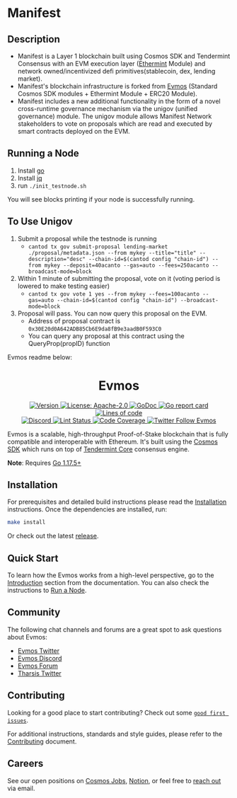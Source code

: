 <!--
parent:
  order: false
-->
# Manifest
## Description
- Manifest is a Layer 1 blockchain built using Cosmos SDK and Tendermint Consensus with an EVM execution layer ([Ethermint](https://github.com/tharsis/ethermint) Module) and network owned/incentivized defi primitives(stablecoin, dex, lending market).
- Manifest's blockchain infrastructure is forked from [Evmos](https://github.com/tharsis/evmos) (Standard Cosmos SDK modules + Ethermint Module + ERC20 Module). 
- Manifest includes a new additional functionality in the form of a novel cross-runtime governance mechanism via the unigov (unified governance) module. The unigov module allows Manifest Network stakeholders to vote on proposals which are read and executed by smart contracts deployed on the EVM.

## Running a Node
1. Install [go](https://go.dev/doc/install)
2. Install [jq](https://stedolan.github.io/jq/download/)
3. run `./init_testnode.sh`

You will see blocks printing if your node is successfully running. 

## To Use Unigov
1. Submit a proposal while the testnode is running
    - `cantod tx gov submit-proposal lending-market ./proposal/metadata.json --from mykey --title="title" --description="desc" --chain-id=$(cantod config "chain-id") --from mykey --deposit=40acanto --gas=auto --fees=250acanto --broadcast-mode=block`
2. Within 1 minute of submitting the proposal, vote on it (voting period is lowered to make testing easier)
    - `cantod tx gov vote 1 yes --from mykey --fees=100acanto --gas=auto --chain-id=$(cantod config "chain-id") --broadcast-mode=block`
3. Proposal will pass. You can now query this proposal on the EVM. 
    - Address of proposal contract is `0x30E20d0A642ADB85Cb6E9da8fB9e3aadB0F593C0`
    - You can query any proposal at this contract using the QueryProp(propID) function


Evmos readme below:


<div align="center">
  <h1> Evmos </h1>
</div>

<!-- TODO: add banner -->
<!-- ![banner](docs/ethermint.jpg) -->

<div align="center">
  <a href="https://github.com/tharsis/evmos/releases/latest">
    <img alt="Version" src="https://img.shields.io/github/tag/tharsis/evmos.svg" />
  </a>
  <a href="https://github.com/tharsis/evmos/blob/main/LICENSE">
    <img alt="License: Apache-2.0" src="https://img.shields.io/github/license/tharsis/evmos.svg" />
  </a>
  <a href="https://pkg.go.dev/github.com/tharsis/evmos">
    <img alt="GoDoc" src="https://godoc.org/github.com/tharsis/evmos?status.svg" />
  </a>
  <a href="https://goreportcard.com/report/github.com/tharsis/evmos">
    <img alt="Go report card" src="https://goreportcard.com/badge/github.com/tharsis/evmos"/>
  </a>
  <a href="https://bestpractices.coreinfrastructure.org/projects/5018">
    <img alt="Lines of code" src="https://img.shields.io/tokei/lines/github/tharsis/evmos">
  </a>
</div>
<div align="center">
  <a href="https://discord.gg/evmos">
    <img alt="Discord" src="https://img.shields.io/discord/809048090249134080.svg" />
  </a>
  <a href="https://github.com/tharsis/evmos/actions?query=branch%3Amain+workflow%3ALint">
    <img alt="Lint Status" src="https://github.com/tharsis/evmos/actions/workflows/lint.yml/badge.svg?branch=main" />
  </a>
  <a href="https://codecov.io/gh/tharsis/evmos">
    <img alt="Code Coverage" src="https://codecov.io/gh/tharsis/evmos/branch/main/graph/badge.svg" />
  </a>
  <a href="https://twitter.com/EvmosOrg">
    <img alt="Twitter Follow Evmos" src="https://img.shields.io/twitter/follow/EvmosOrg"/>
  </a>
</div>

Evmos is a scalable, high-throughput Proof-of-Stake blockchain that is fully compatible and
interoperable with Ethereum. It's built using the [Cosmos SDK](https://github.com/cosmos/cosmos-sdk/) which runs on top of [Tendermint Core](https://github.com/tendermint/tendermint) consensus engine.

**Note**: Requires [Go 1.17.5+](https://golang.org/dl/)

## Installation

For prerequisites and detailed build instructions please read the [Installation](https://evmos.dev/quickstart/installation.html) instructions. Once the dependencies are installed, run:

```bash
make install
```

Or check out the latest [release](https://github.com/tharsis/evmos/releases).

## Quick Start

To learn how the Evmos works from a high-level perspective, go to the [Introduction](https://evmos.dev/intro/overview.html) section from the documentation. You can also check the instructions to [Run a Node](https://evmos.dev/quickstart/run_node.html).

## Community

The following chat channels and forums are a great spot to ask questions about Evmos:

- [Evmos Twitter](https://twitter.com/EvmosOrg)
- [Evmos Discord](https://discord.gg/evmos)
- [Evmos Forum](https://commonwealth.im/evmos)
- [Tharsis Twitter](https://twitter.com/TharsisHQ)

## Contributing

Looking for a good place to start contributing? Check out some [`good first issues`](https://github.com/tharsis/evmos/issues?q=is%3Aopen+is%3Aissue+label%3A%22good+first+issue%22).

For additional instructions, standards and style guides, please refer to the [Contributing](./CONTRIBUTING.md) document.

## Careers

See our open positions on [Cosmos Jobs](https://jobs.cosmos.network/project/evmos-d0sk1uxuh-remote/), [Notion](https://tharsis.notion.site), or feel free to [reach out](mailto:careers@thars.is) via email.
